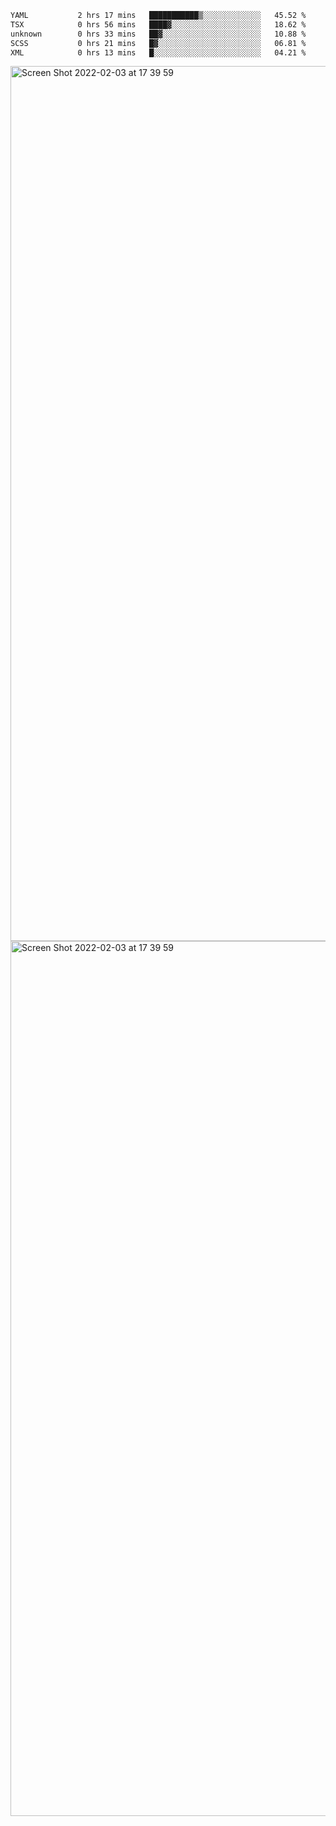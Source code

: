 <!--START_SECTION:waka-->

```txt
YAML           2 hrs 17 mins   ███████████▒░░░░░░░░░░░░░   45.52 %
TSX            0 hrs 56 mins   ████▓░░░░░░░░░░░░░░░░░░░░   18.62 %
unknown        0 hrs 33 mins   ██▓░░░░░░░░░░░░░░░░░░░░░░   10.88 %
SCSS           0 hrs 21 mins   █▓░░░░░░░░░░░░░░░░░░░░░░░   06.81 %
XML            0 hrs 13 mins   █░░░░░░░░░░░░░░░░░░░░░░░░   04.21 %
```

<!--END_SECTION:waka-->

<img width="1400" alt="Screen Shot 2022-02-03 at 17 39 59" src="https://user-images.githubusercontent.com/45716542/152387304-f2b60485-53a6-4f4b-a818-5cefb1b0c0ae.png">
<img width="1400" alt="Screen Shot 2022-02-03 at 17 39 59" src="https://user-images.githubusercontent.com/45716542/152387273-ea5cdf21-2a45-44da-8bef-00c1763b1d42.png">
